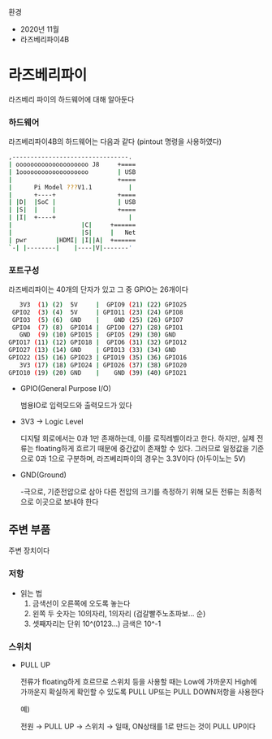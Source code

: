 환경

- 2020년 11월
- 라즈베리파이4B

# 라즈베리파이

라즈베리 파이의 하드웨어에 대해 알아둔다

### 하드웨어

라즈베리파이4B의 하드웨어는 다음과 같다 (pintout 명령을 사용하였다)

```bash
,--------------------------------.
| oooooooooooooooooooo J8     +====
| 1ooooooooooooooooooo        | USB
|                             +====
|      Pi Model ???V1.1          |
|      +----+                 +====
| |D|  |SoC |                 | USB
| |S|  |    |                 +====
| |I|  +----+                    |
|                   |C|     +======
|                   |S|     |   Net
| pwr        |HDMI| |I||A|  +======
`-| |--------|    |----|V|-------'
```

### 포트구성

라즈베리파이는 40개의 단자가 있고 그 중 GPIO는 26개이다

```bash
   3V3  (1) (2)  5V     |  GPIO9 (21) (22) GPIO25
 GPIO2  (3) (4)  5V     | GPIO11 (23) (24) GPIO8 
 GPIO3  (5) (6)  GND    |    GND (25) (26) GPIO7 
 GPIO4  (7) (8)  GPIO14 |  GPIO0 (27) (28) GPIO1 
   GND  (9) (10) GPIO15 |  GPIO5 (29) (30) GND   
GPIO17 (11) (12) GPIO18 |  GPIO6 (31) (32) GPIO12
GPIO27 (13) (14) GND    | GPIO13 (33) (34) GND   
GPIO22 (15) (16) GPIO23 | GPIO19 (35) (36) GPIO16
   3V3 (17) (18) GPIO24 | GPIO26 (37) (38) GPIO20
GPIO10 (19) (20) GND    |    GND (39) (40) GPIO21
```

- GPIO(General Purpose I/O)

    범용IO로 입력모드와 출력모드가 있다

- 3V3 → Logic Level

    디지털 회로에서는 0과 1만 존재하는데, 이를 로직레벨이라고 한다. 하지만, 실제 전류는 floating하게 흐르기 때문에 중간값이 존재할 수 있다. 그러므로 일정값을 기준으로 0과 1으로 구분하며, 라즈베리파이의 경우는 3.3V이다 (아두이노는 5V)

- GND(Ground)

    -극으로, 기준전압으로 삼아 다른 전압의 크기를 측정하기 위해 모든 전류는 최종적으로 이곳으로 보내야 한다

## 주변 부품

주변 장치이다

### 저항

- 읽는 법
    1. 금색선이 오른쪽에 오도록 놓는다
    2. 왼쪽 두 숫자는 10의자리, 1의자리 (검갈빨주노초파보... 순)
    3. 셋째자리는 단위 10^(0123...) 금색은 10^-1

### 스위치

- PULL UP

    전류가 floating하게 흐르므로 스위치 등을 사용할 때는 Low에 가까운지 High에 가까운지 확실하게 확인할 수 있도록 PULL UP또는 PULL DOWN저항을 사용한다

    예)

    전원 → PULL UP → 스위치 → 일때, ON상태를 1로 만드는 것이 PULL UP이다
